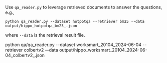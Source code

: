 Use `qa_reader.py` to leverage retrieved documents to answer the questions, e.g.,

```shell
python qa_reader.py --dataset hotpotqa --retriever bm25 --data output/hippo_hotpotqa_bm25_.json
```

where `--data` is the retrieval result file.

python qa/qa_reader.py --dataset worksmart_20104_2024-06-04 --retriever colbertv2 --data output/hippo_worksmart_20104_2024-06-04_colbertv2_.json